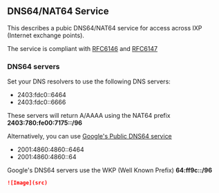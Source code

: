 ## DNS64/NAT64 Service

This describes a pubic DNS64/NAT64 service for access across IXP (Internet exchange points).

The service is compliant with [RFC6146](https://tools.ietf.org/html/rfc6146) and [RFC6147](https://tools.ietf.org/html/rfc6147)

### DNS64 servers

Set your DNS resolvers to use the following DNS servers:
- 2403:fdc0::6464
- 2403:fdc0::6666

These servers will return A/AAAA using the NAT64 prefix **2403:780:fe00:7175::/96**

Alternatively, you can use [Google's Public DNS64 service](https://developers.google.com/speed/public-dns/docs/dns64)
- 2001:4860:4860::6464
- 2001:4860:4860::64

Google's DNS64 servers use the WKP (Well Known Prefix) **64:ff9c::/96**

```markdown
![Image](src)
```

